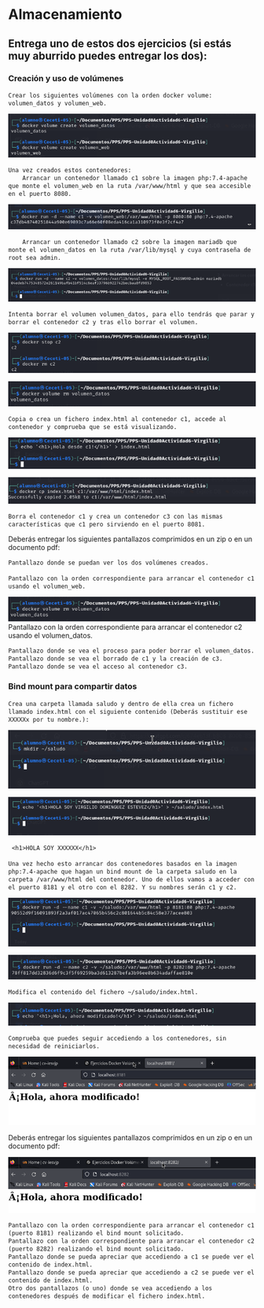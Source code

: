 # Almacenamiento

## Entrega uno de estos dos ejercicios (si estás muy aburrido puedes entregar los dos):

### Creación y uso de volúmenes

    Crear los siguientes volúmenes con la orden docker volume: volumen_datos y volumen_web.

![](Imagenes/imagen16.png)

    Una vez creados estos contenedores:
        Arrancar un contenedor llamado c1 sobre la imagen php:7.4-apache que monte el volumen_web en la ruta /var/www/html y que sea accesible en el puerto 8080.

![](Imagenes/imagen17.png)

        Arrancar un contenedor llamado c2 sobre la imagen mariadb que monte el volumen_datos en la ruta /var/lib/mysql y cuya contraseña de root sea admin.

![](Imagenes/imagen18.png)

    Intenta borrar el volumen volumen_datos, para ello tendrás que parar y borrar el contenedor c2 y tras ello borrar el volumen.

![](Imagenes/imagen19.png)

![](Imagenes/imagen20.png)

    Copia o crea un fichero index.html al contenedor c1, accede al contenedor y comprueba que se está visualizando.

![](Imagenes/imagen21.png)

![](Imagenes/imagen22.png)

    Borra el contenedor c1 y crea un contenedor c3 con las mismas características que c1 pero sirviendo en el puerto 8081.



Deberás entregar los siguientes pantallazos comprimidos en un zip o en un documento pdf:

    Pantallazo donde se puedan ver los dos volúmenes creados.

    Pantallazo con la orden correspondiente para arrancar el contenedor c1 usando el volumen_web.

![](Imagenes/imagen20.png)    
    Pantallazo con la orden correspondiente para arrancar el contenedor c2 usando el volumen_datos.

    
    Pantallazo donde se vea el proceso para poder borrar el volumen_datos.
    Pantallazo donde se vea el borrado de c1 y la creación de c3.
    Pantallazo donde se vea el acceso al contenedor c3.

### Bind mount para compartir datos

    Crea una carpeta llamada saludo y dentro de ella crea un fichero llamado index.html con el siguiente contenido (Deberás sustituir ese XXXXXx por tu nombre.):

![](Imagenes/ejercicio1.png) 

![](Imagenes/ejercicio2.png)

     <h1>HOLA SOY XXXXXX</h1>

    Una vez hecho esto arrancar dos contenedores basados en la imagen php:7.4-apache que hagan un bind mount de la carpeta saludo en la carpeta /var/www/html del contenedor. Uno de ellos vamos a acceder con el puerto 8181 y el otro con el 8282. Y su nombres serán c1 y c2.

![](Imagenes/ejercicio3.png) 

![](Imagenes/ejercicio4.png)


    Modifica el contenido del fichero ~/saludo/index.html.

 ![](Imagenes/ejercicio5.png)

    Comprueba que puedes seguir accediendo a los contenedores, sin necesidad de reiniciarlos.

![](Imagenes/ejercicio6.png) 

Deberás entregar los siguientes pantallazos comprimidos en un zip o en un documento pdf:

![](Imagenes/ejercicio7.png) 

    Pantallazo con la orden correspondiente para arrancar el contenedor c1 (puerto 8181) realizando el bind mount solicitado.
    Pantallazo con la orden correspondiente para arrancar el contenedor c2 (puerto 8282) realizando el bind mount solicitado.
    Pantallazo donde se pueda apreciar que accediendo a c1 se puede ver el contenido de index.html.
    Pantallazo donde se pueda apreciar que accediendo a c2 se puede ver el contenido de index.html.
    Otro dos pantallazos (o uno) donde se vea accediendo a los contenedores después de modificar el fichero index.html.


